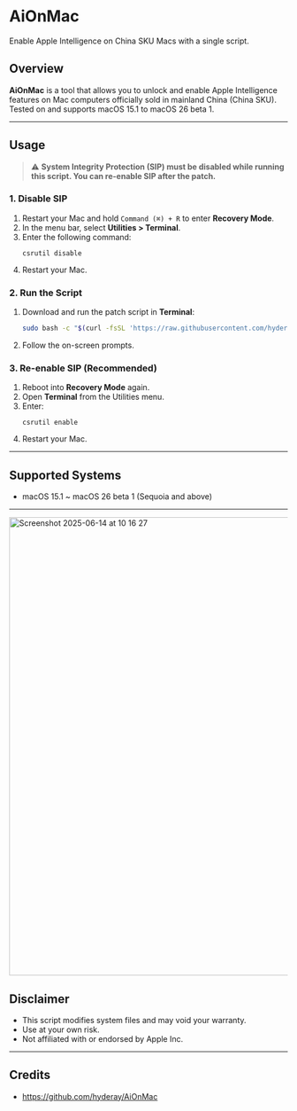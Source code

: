 # AiOnMac

Enable Apple Intelligence on China SKU Macs with a single script.

## Overview

**AiOnMac** is a tool that allows you to unlock and enable Apple Intelligence features on Mac computers officially sold in mainland China (China SKU).  
Tested on and supports macOS 15.1 to macOS 26 beta 1.

---

## Usage

> ⚠️ **System Integrity Protection (SIP) must be disabled while running this script. You can re-enable SIP after the patch.**

### 1. Disable SIP

1. Restart your Mac and hold `Command (⌘) + R` to enter **Recovery Mode**.
2. In the menu bar, select **Utilities > Terminal**.
3. Enter the following command:
    ```
    csrutil disable
    ```
4. Restart your Mac.

### 2. Run the Script

1. Download and run the patch script in **Terminal**:
    ```bash
    sudo bash -c "$(curl -fsSL 'https://raw.githubusercontent.com/hyderay/AiOnMac/refs/heads/main/fu*kApple_new.sh')"
    ```
2. Follow the on-screen prompts.

### 3. Re-enable SIP (Recommended)

1. Reboot into **Recovery Mode** again.
2. Open **Terminal** from the Utilities menu.
3. Enter:
    ```
    csrutil enable
    ```
4. Restart your Mac.

---

## Supported Systems

- macOS 15.1 ~ macOS 26 beta 1 (Sequoia and above)

---

<img width="827" alt="Screenshot 2025-06-14 at 10 16 27" src="https://github.com/user-attachments/assets/22aac919-aaf6-4c8c-90fe-b54e06de9dae" />

## Disclaimer

- This script modifies system files and may void your warranty.  
- Use at your own risk.
- Not affiliated with or endorsed by Apple Inc.

---

## Credits

- https://github.com/hyderay/AiOnMac
